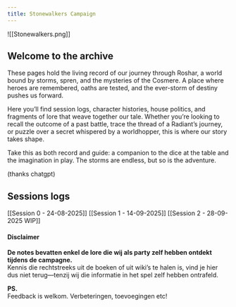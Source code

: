 ```yaml
---
title: Stonewalkers Campaign
---
```

![[Stonewalkers.png]]
## Welcome to the archive

These pages hold the living record of our journey through Roshar, a world bound by storms, spren, and the mysteries of the Cosmere. A place where heroes are remembered, oaths are tested, and the ever-storm of destiny pushes us forward.

Here you’ll find session logs, character histories, house politics, and fragments of lore that weave together our tale. Whether you’re looking to recall the outcome of a past battle, trace the thread of a Radiant’s journey, or puzzle over a secret whispered by a worldhopper, this is where our story takes shape.

Take this as both record and guide: a companion to the dice at the table and the imagination in play. The storms are endless, but so is the adventure.

(thanks chatgpt)

## Sessions logs
[[Session 0 - 24-08-2025]] 
[[Session 1  - 14-09-2025]]
[[Session 2 - 28-09-2025 WIP]]

#### Disclaimer

**De notes bevatten enkel de lore die wij als party zelf hebben ontdekt tijdens de campagne.**  
Kennis die rechtstreeks uit de boeken of uit wiki’s te halen is, vind je hier dus niet terug—tenzij wij die informatie in het spel zelf hebben ontrafeld.

**PS.** <br>Feedback is welkom. Verbeteringen, toevoegingen etc!